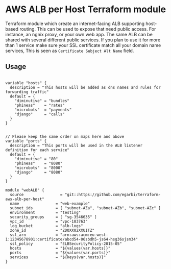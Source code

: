AWS ALB per Host Terraform module
========================

Terraform module which create an internet-facing ALB supporting host-based routing.
This can be used to expose that need public access. For instance, an ngnix proxy, or your own web app.
The same ALB can be shared with several different public services.
If you plan to use it for more than 1 service make sure your SSL certificate match all your domain name services, This is seen as `Certificate Subject Alt Name` field.  

Usage
-----

```hcl

variable "hosts" {
  description = "This hosts will be added as dns names and rules for forwarding traffic"
  default = {
    "diminutive" = "bundles"
    "phineas"    = "rates"
    "microbots"  = "payments"
    "django"     = "calls"
  }
}


// Please keep the same order on maps here and above
variable "ports" {
  description = "This ports will be used in the ALB listener definition for each service"
  default = {
    "diminutive" = "80"
    "phineas"    = "8080"
    "microbots"  = "8000"
    "django"     = "8080"
  }
}

module "webALB" {
  source                = "git::https://github.com/egarbi/terraform-aws-alb-per-host"
  name                = "web-example"
  subnet_ids          = [ "subnet-AZa", "subnet-AZb", "subnet-AZc" ]
  environment         = "testing"
  security_groups     = [ "sg-3546635" ]
  vpc_id              = "vpc-183763"
  log_bucket          = "alb-logs"
  zone_id             = "ZDOXX02XXUITZ"
  ssl_arn             = "arn:aws:acm:eu-west-1:12345678901:certificate/abcd54-06sbdh5-js64-hsg36sjsm34"
  ssl_policy          = "ELBSecurityPolicy-2015-05"
  hosts               = "${values(var.hosts)}"
  ports               = "${values(var.ports)}"
  services            = "${keys(var.hosts)}"
}
```
